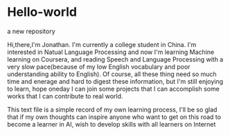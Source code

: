 # Hello-world
a new repository

Hi,there,I'm Jonathan. I'm currently a college student in China. I'm interested in Natual Language Processing and now I'm learning Machine learning on Coursera, and reading Speech and Language Processing with a very slow pace(because of my low English vocabulary and poor understanding ability to English). Of course, all these thing need so much time and enerage and hard to digest these information, but I'm still enjoying to learn, hope oneday I can join some projects that I can accomplish some works that I can contribute to real world.

This text file is a simple record of my own learning process, I'll be so glad that if my own thoughts can inspire anyone who want to get on this road to become a learner in AI, wish to develop skills with all learners on Internet
